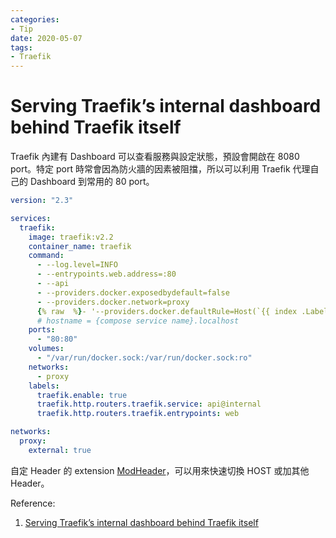 ```yaml
---
categories:
- Tip
date: 2020-05-07
tags:
- Traefik
---
```


# Serving Traefik’s internal dashboard behind Traefik itself 

Traefik 內建有 Dashboard 可以查看服務與設定狀態，預設會開啟在 8080 port。特定 port 時常會因為防火牆的因素被阻擋，所以可以利用 Traefik 代理自己的 Dashboard 到常用的 80 port。

```yaml
version: "2.3"

services:
  traefik:
    image: traefik:v2.2
    container_name: traefik
    command:
      - --log.level=INFO
      - --entrypoints.web.address=:80
      - --api
      - --providers.docker.exposedbydefault=false
      - --providers.docker.network=proxy
      {% raw  %}- '--providers.docker.defaultRule=Host(`{{ index .Labels "com.docker.compose.service" }}.localhost`)'{% endraw %}
      # hostname = {compose service name}.localhost
    ports:
      - "80:80"
    volumes:
      - "/var/run/docker.sock:/var/run/docker.sock:ro"
    networks:
      - proxy
    labels:
      traefik.enable: true
      traefik.http.routers.traefik.service: api@internal
      traefik.http.routers.traefik.entrypoints: web

networks:
  proxy:
    external: true
```

自定 Header 的 extension [ModHeader](https://bewisse.com/modheader/)，可以用來快速切換 HOST 或加其他 Header。

Reference:

1. [Serving Traefik’s internal dashboard behind Traefik itself](https://community.containo.us/t/serving-traefiks-internal-dashboard-behind-traefik-itself/3457/7)
